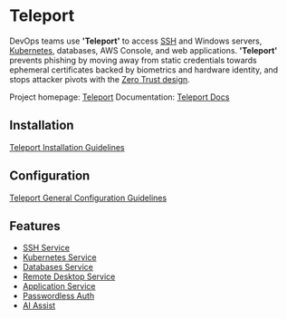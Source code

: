# Teleport

DevOps teams use **'Teleport'** to access [SSH](ssh.md) and Windows servers, [Kubernetes](Coding%20Cheat%20Sheets/kubernetes/kubernetes.md), databases, AWS Console, and web applications. **'Teleport'** prevents phishing by moving away from static credentials towards ephemeral certificates backed by biometrics and hardware identity, and stops attacker pivots with the [Zero Trust design](zerotrust.md).

Project homepage: [Teleport](https://goteleport.com/)
Documentation: [Teleport Docs](https://goteleport.com/docs/)

## Installation

[Teleport Installation Guidelines](teleport-installation.md)

## Configuration

[Teleport General Configuration Guidelines](teleport-configuration.md)

## Features

- [SSH Service](teleport-ssh.md)
- [Kubernetes Service](teleport-kubernetes.md)
- [Databases Service](teleport-databases.md)
- [Remote Desktop Service](teleport-remotedesktop.md)
- [Application Service](teleport-appservice.md)
- [Passwordless Auth](teleport-passwordless.md)
- [AI Assist](teleport-aiassist.md)
